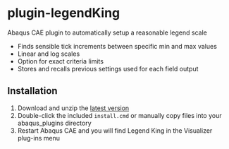 # plugin-legendKing
Abaqus CAE plugin to automatically setup a reasonable legend scale

* Finds sensible tick increments between specific min and max values
* Linear and log scales
* Option for exact criteria limits
* Stores and recalls previous settings used for each field output

## Installation

1. Download and unzip the [latest version](https://github.com/costerwi/plugin-legendKing/releases/latest)
2. Double-click the included `install.cmd` or manually copy files into your abaqus_plugins directory
3. Restart Abaqus CAE and you will find Legend King in the Visualizer plug-ins menu
